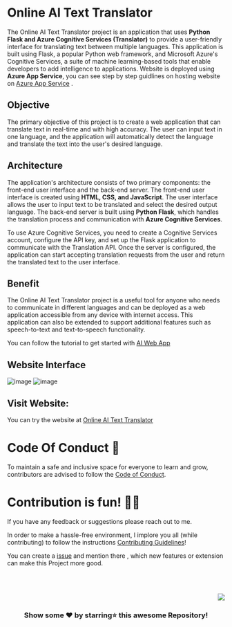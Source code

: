 # Online AI Text Translator

The Online AI Text Translator project is an application that uses **Python Flask and Azure Cognitive Services (Translator)** to provide a user-friendly interface for translating text between multiple languages. This application is built using Flask, a popular Python web framework, and Microsoft Azure's Cognitive Services, a suite of machine learning-based tools that enable developers to add intelligence to applications. Website is deployed using **Azure App Service**, you can see step by step guidlines on hosting website on [Azure App Service](https://github.com/samipak458/Online-AI-Text-Translator/blob/main/Azure%20App%20Service.md) .

## Objective
The primary objective of this project is to create a web application that can translate text in real-time and with high accuracy. The user can input text in one language, and the application will automatically detect the language and translate the text into the user's desired language.

##  Architecture
The application's architecture consists of two primary components: the front-end user interface and the back-end server. The front-end user interface is created using **HTML, CSS, and JavaScript**. The user interface allows the user to input text to be translated and select the desired output language. The back-end server is built using **Python Flask**, which handles the translation process and communication with **Azure Cognitive Services**.

To use Azure Cognitive Services, you need to create a Cognitive Services account, configure the API key, and set up the Flask application to communicate with the Translation API. Once the server is configured, the application can start accepting translation requests from the user and return the translated text to the user interface.

## Benefit
The Online AI Text Translator project is a useful tool for anyone who needs to communicate in different languages and can be deployed as a web application accessible from any device with internet access. This application can also be extended to support additional features such as speech-to-text and text-to-speech functionality.

You can follow the tutorial to get started with [AI Web App](https://learn.microsoft.com/en-gb/training/modules/python-flask-build-ai-web-app?wt.mc_id=studentamb_202028)

## Website Interface
![image](https://github.com/samipak458/Online-AI-Text-Translator/assets/52650290/243bf03c-adbd-47bd-af84-958451decf1b)
![image](https://github.com/samipak458/Online-AI-Text-Translator/assets/52650290/2f970ba4-2af1-46de-82ca-0ac2630e79f7)

## Visit Website:

You can try the website at [Online AI Text Translator](online-text-translator.azurewebsites.net/)

# Code Of Conduct 📜

To maintain a safe and inclusive space for everyone to learn and grow, contributors are advised to follow the [Code of Conduct](https://github.com/samipak458/Online-AI-Text-Translator/blob/main/CODE_OF_CONDUCT.md).

# Contribution is fun! ✌🏼

If you have any feedback or suggestions please reach out to me.

In order to make a hassle-free environment, I implore you all (while contributing) to follow the instructions [Contributing Guidelines](https://github.com/samipak458/Online-AI-Text-Translator/blob/main/CONTRIBUTING.md)!

You can create a <a href="https://github.com/samipak458/Online-AI-Text-Translator/issues">issue</a> and mention there , which new features or extension can make this Project more good.

<!-- ------------------------------------------------------------------------------------------------------------------------------------------------------------------ -->

<br>
  
<br>

<p align="right"><a href="#top"><img src="https://img.shields.io/badge/-Back%20to%20Top-red?style=for-the-badge" /></a></p>

<div align="center">

### Show some ❤️ by starring⭐ this awesome Repository!

</div>
  
<br>
